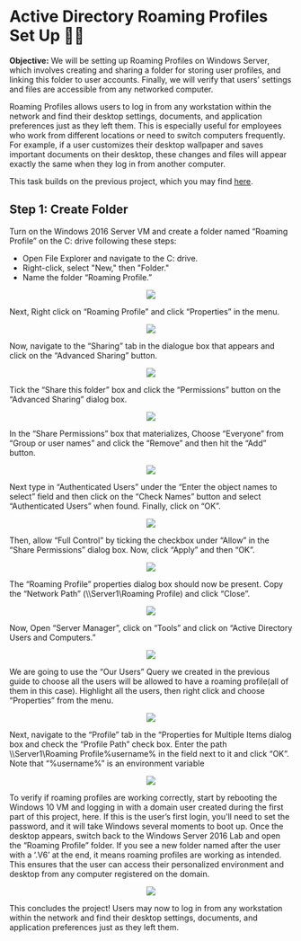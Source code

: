 # Active Directory Roaming Profiles Set Up 🧑‍💻

**Objective:** We will be setting up Roaming Profiles on Windows Server, which involves creating and sharing a folder for storing user profiles, and linking this folder to user accounts. Finally, we will verify that users' settings and files are accessible from any networked computer.

Roaming Profiles allows users to log in from any workstation within the network and find their desktop settings, documents, and application preferences just as they left them. This is especially useful for employees who work from different locations or need to switch computers frequently. For example, if a user customizes their desktop wallpaper and saves important documents on their desktop, these changes and files will appear exactly the same when they log in from another computer.

This task builds on the previous project, which you may find [here](https://github.com/cybersecfaizan/Active-Directory-Ecosystem/blob/main/2.%20Active%20Directory%20Shared%20Folder.MD).

## Step 1: Create Folder

Turn on the Windows 2016 Server VM and create a folder named “Roaming Profile” on the C: drive following these steps:

- Open File Explorer and navigate to the C: drive.
- Right-click, select "New," then "Folder."
- Name the folder “Roaming Profile.”

<div align="center">
<img src="https://i.ibb.co/RhHP1sw/image.png" >
</div>

Next, Right click on “Roaming Profile” and click “Properties” in the menu.


<div align="center">
<img src="https://i.ibb.co/5YbLzdK/1.png" >
</div>


Now, navigate to the “Sharing” tab in the dialogue box that appears and click on the “Advanced Sharing” button.

<div align="center">
<img src="https://i.ibb.co/9HrNrN8/2.png" >
</div>


Tick the “Share this folder” box and click the “Permissions” button on the “Advanced Sharing” dialog box.

<div align="center">
<img src="https://i.ibb.co/dcJp0hW/3.png" >
</div>



In the “Share Permissions” box that materializes, Choose “Everyone” from “Group or user names” and click the “Remove” and then hit the “Add” button.


<div align="center">
<img src="https://i.ibb.co/1Ls3GjF/4.png" >
</div>


Next type in “Authenticated Users” under the “Enter the object names to select” field and then click on the “Check Names” button and select “Authenticated Users” when found. Finally, click on “OK”.

<div align="center">
<img src="https://i.ibb.co/W6BKrfg/5.png" >
</div>



Then, allow “Full Control” by ticking the checkbox under “Allow” in the “Share Permissions” dialog box. Now, click “Apply” and then “OK”.

<div align="center">
<img src="https://i.ibb.co/zZhvhbW/6.png" >
</div>



The “Roaming Profile” properties dialog box should now be present. Copy the “Network Path” (\\\Server1\Roaming Profile) and click “Close”.


<div align="center">
<img src="https://i.ibb.co/pnNfWpH/7.png" >
</div>


Now, Open “Server Manager”, click on “Tools” and click on “Active Directory Users and Computers.”

<div align="center">
<img src="https://i.ibb.co/Htk1wxP/8.png" >
</div>


We are going to use the “Our Users” Query we created in the previous guide to choose all the users will be allowed to have a roaming profile(all of them in this case). Highlight all the users, then right click and choose “Properties” from the menu.


<div align="center">
<img src="https://i.ibb.co/wKpGXSS/9.png" >
</div>


Next, navigate to the “Profile” tab in the “Properties for Multiple Items dialog box and check the “Profile Path” check box. Enter the path \\\Server1\Roaming Profile\%username% in the field next to it and click “OK”. Note that “%username%” is an environment variable

<div align="center">
<img src="https://i.ibb.co/vq94D35/10.png" >
</div>


To verify if roaming profiles are working correctly, start by rebooting the Windows 10 VM and logging in with a domain user created during the first part of this project, here. If this is the user’s first login, you'll need to set the password, and it will take Windows several moments to boot up. Once the desktop appears, switch back to the Windows Server 2016 Lab and open the “Roaming Profile” folder. If you see a new folder named after the user with a ‘.V6’ at the end, it means roaming profiles are working as intended. This ensures that the user can access their personalized environment and desktop from any computer registered on the domain.


<div align="center">
<img src="https://i.ibb.co/j8B10NF/11.png" >
</div>

This concludes the project! Users may now to log in from any workstation within the network and find their desktop settings, documents, and application preferences just as they left them.
